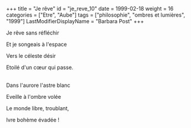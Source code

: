 +++
title = "Je rêve"
id = "je_reve_10"
date = 1999-02-18
weight = 16
categories = ["Etre", "Aube"]
tags = ["philosophie", "ombres et lumières", "1999"]
LastModifierDisplayName = "Barbara Post"
+++

Je rêve sans réfléchir

Et je songeais à l'espace

Vers le céleste désir

Etoilé d'un cœur qui passe.

 \
Dans l'aurore l'astre blanc

Eveille à l'ombre volée

Le monde libre, troublant,

Ivre bohème évadée !
